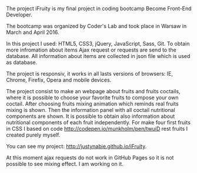 The project iFruity is my final project in coding bootcamp Become Front-End Developer.

The bootcamp was organized by Coder's Lab and took place in Warsaw in March and April 2016.

In this project  I used: HTML5, CSS3, jQuery, JavaScript, Sass, Git. To obtain more infromation about items  Ajax request or requests are send to the database.
All information about items are collected in json file which is used as  database.

The project is responsiv, it works in all lasts versions of browsers: IE, Chrome, Firefix, Opera and mobile devices.

The project consist to make an webpage about fruits and fruits coctails, where it is possible to choose  your favorite fruits to compose your own coctail.  After choosing fruits mixing animation which reminds real fruits mixing is  shown. Then the information panel with all coctail nutritional components  are shown.  It is possible to obtain also information about nutritional components of each  fruit independently.
For make four first  fruits in CSS I based on code http://codepen.io/munkholm/pen/twuiD rest fruits I created purely myself.

You can see my project: http://justynabie.github.io/iFruity.

At this moment ajax requests do not work in GitHub Pages so it is not possible to see mixing effect. I am working on it.
